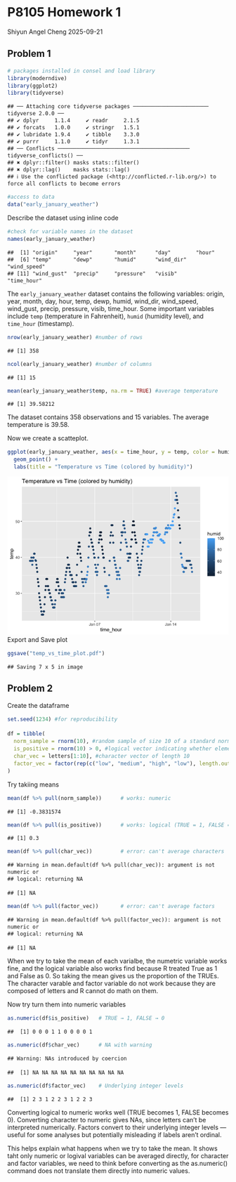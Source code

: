 P8105 Homework 1
================
Shiyun Angel Cheng
2025-09-21

## Problem 1

``` r
# packages installed in consel and load library
library(moderndive)
library(ggplot2)
library(tidyverse)
```

    ## ── Attaching core tidyverse packages ──────────────────────── tidyverse 2.0.0 ──
    ## ✔ dplyr     1.1.4     ✔ readr     2.1.5
    ## ✔ forcats   1.0.0     ✔ stringr   1.5.1
    ## ✔ lubridate 1.9.4     ✔ tibble    3.3.0
    ## ✔ purrr     1.1.0     ✔ tidyr     1.3.1
    ## ── Conflicts ────────────────────────────────────────── tidyverse_conflicts() ──
    ## ✖ dplyr::filter() masks stats::filter()
    ## ✖ dplyr::lag()    masks stats::lag()
    ## ℹ Use the conflicted package (<http://conflicted.r-lib.org/>) to force all conflicts to become errors

``` r
#access to data
data("early_january_weather")
```

Describe the dataset using inline code

``` r
#check for variable names in the dataset 
names(early_january_weather)
```

    ##  [1] "origin"     "year"       "month"      "day"        "hour"      
    ##  [6] "temp"       "dewp"       "humid"      "wind_dir"   "wind_speed"
    ## [11] "wind_gust"  "precip"     "pressure"   "visib"      "time_hour"

The `early_january_weather` dataset contains the following variables:
origin, year, month, day, hour, temp, dewp, humid, wind_dir, wind_speed,
wind_gust, precip, pressure, visib, time_hour. Some important variables
include `temp` (temperature in Fahrenheit), `humid` (humidity level),
and `time_hour` (timestamp).

``` r
nrow(early_january_weather) #number of rows
```

    ## [1] 358

``` r
ncol(early_january_weather) #number of columns 
```

    ## [1] 15

``` r
mean(early_january_weather$temp, na.rm = TRUE) #average temperature
```

    ## [1] 39.58212

The dataset contains 358 observations and 15 variables. The average
temperature is 39.58.

Now we create a scatteplot.

``` r
ggplot(early_january_weather, aes(x = time_hour, y = temp, color = humid)) +
  geom_point() +
  labs(title = "Temperature vs Time (colored by humidity)")
```

![](p8105_hw1_sc5558_files/figure-gfm/unnamed-chunk-4-1.png)<!-- -->
Export and Save plot

``` r
ggsave("temp_vs_time_plot.pdf")
```

    ## Saving 7 x 5 in image

## Problem 2

Create the dataframe

``` r
set.seed(1234) #for reproducibility

df = tibble(
  norm_sample = rnorm(10), #random sample of size 10 of a standard normal distribution 
  is_positive = rnorm(10) > 0, #logical vector indicating whether elements of the sample are greater than 0
  char_vec = letters[1:10], #character vector of length 10 
  factor_vec = factor(rep(c("low", "medium", "high", "low"), length.out = 10)) #factor vector of length 10, with 3 different factor levels 
)
```

Try takiing means

``` r
mean(df %>% pull(norm_sample))      # works: numeric
```

    ## [1] -0.3831574

``` r
mean(df %>% pull(is_positive))      # works: logical (TRUE = 1, FALSE = 0)
```

    ## [1] 0.3

``` r
mean(df %>% pull(char_vec))         # error: can't average characters
```

    ## Warning in mean.default(df %>% pull(char_vec)): argument is not numeric or
    ## logical: returning NA

    ## [1] NA

``` r
mean(df %>% pull(factor_vec))       # error: can't average factors
```

    ## Warning in mean.default(df %>% pull(factor_vec)): argument is not numeric or
    ## logical: returning NA

    ## [1] NA

When we try to take the mean of each varialbe, the numetric variable
works fine, and the logical variable also works find because R treated
True as 1 and False as 0. So taking the mean gives us the proportion of
the TRUEs. The character varable and factor variable do not work because
they are composed of letters and R cannot do math on them.

Now try turn them into numeric variables

``` r
as.numeric(df$is_positive)   # TRUE → 1, FALSE → 0
```

    ##  [1] 0 0 0 1 1 0 0 0 0 1

``` r
as.numeric(df$char_vec)      # NA with warning
```

    ## Warning: NAs introduced by coercion

    ##  [1] NA NA NA NA NA NA NA NA NA NA

``` r
as.numeric(df$factor_vec)    # Underlying integer levels
```

    ##  [1] 2 3 1 2 2 3 1 2 2 3

Converting logical to numeric works well (TRUE becomes 1, FALSE becomes
0). Converting character to numeric gives NAs, since letters can’t be
interpreted numerically. Factors convert to their underlying integer
levels — useful for some analyses but potentially misleading if labels
aren’t ordinal.

This helps explain what happens when we try to take the mean. It shows
taht only numeric or logival variables can be averaged directly, for
character and factor variables, we need to think before converting as
the as.numeric() command does not translate them directly into numeric
values.
